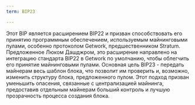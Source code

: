 ```yaml
---
term: BIP23

---
```

Этот BIP является расширением BIP22 и призван способствовать его принятию программным обеспечением, используемым майнинговыми пулами, особенно протоколом Getwork, предшественником Stratum. Предложенное Люком Дашджром, это расширение направлено на интеграцию стандарта BIP22 в Getwork по умолчанию, чтобы облегчить его принятие майнинговыми пулами. Основная цель BIP23 - передать майнерам весь шаблон блока, что позволит им проверить и, возможно, изменить структуру блока, предложенного пулом. Этот подход призван уменьшить опасения, связанные с централизацией майнинга, предоставив отдельным майнерам больший контроль и лучшую прозрачность процесса создания блока.